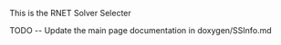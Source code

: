 This is the RNET Solver Selecter 

TODO -- Update the main page documentation in doxygen/SSInfo.md
 


